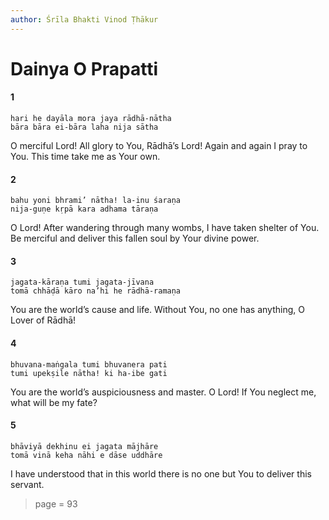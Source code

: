 ```yaml
---
author: Śrīla Bhakti Vinod Ṭhākur
---
```


# Dainya O Prapatti

#### 1

    hari he dayāla mora jaya rādhā-nātha
    bāra bāra ei-bāra laha nija sātha

O merciful Lord! All glory to You, Rādhā’s Lord! Again and again I pray to You. This time take me as Your own.

#### 2

    bahu yoni bhrami’ nātha! la-inu śaraṇa
    nija-guṇe kṛpā kara adhama tāraṇa

O Lord! After wandering through many wombs, I have taken shelter of You. Be merciful and deliver this fallen soul by Your divine power.

#### 3

    jagata-kāraṇa tumi jagata-jīvana
    tomā chhāḍā kāro na’hi he rādhā-ramaṇa

You are the world’s cause and life. Without You, no one has anything, O Lover of Rādhā!

#### 4

    bhuvana-maṅgala tumi bhuvanera pati
    tumi upekṣile nātha! ki ha-ibe gati

You are the world’s auspiciousness and master. O Lord! If You neglect me, what will be my fate?

#### 5

    bhāviyā dekhinu ei jagata mājhāre
    tomā vinā keha nāhi e dāse uddhāre

I have understood that in this world there is no one but You to deliver this servant.


> page = 93
